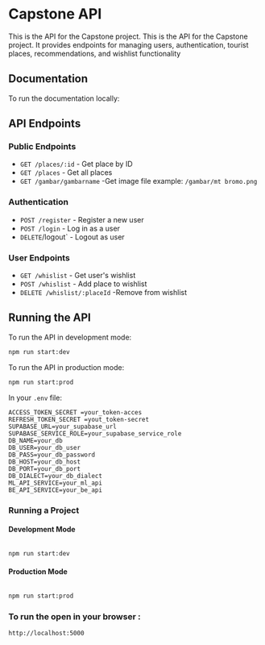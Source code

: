 # Capstone API

This is the API for the Capstone project. This is the API for the Capstone project. It provides endpoints for managing users, authentication, tourist places, recommendations, and wishlist functionality

## Documentation


To run the documentation locally:

## API Endpoints

### Public Endpoints
- `GET /places/:id` - Get place by ID
- `GET /places` - Get all places
- `GET /gambar/gambarname` -Get image file  example: `/gambar/mt bromo.png`

### Authentication 
- `POST /register` - Register a new user
- `POST /login` - Log in as a user
- `DELETE`/logout` - Logout as user

### User Endpoints
- `GET /whislist` - Get user's wishlist
- `POST /whislist` - Add place to wishlist
- `DELETE /whislist/:placeId` -Remove from wishlist


## Running the API

To run the API in development mode:

```bash
npm run start:dev
```

To run the API in production mode:

```bash
npm run start:prod
```

In your `.env` file:

```
ACCESS_TOKEN_SECRET =your_token-acces
REFRESH_TOKEN_SECRET =yout_token-secret
SUPABASE_URL=your_supabase_url
SUPABASE_SERVICE_ROLE=your_supabase_service_role
DB_NAME=your_db
DB_USER=your_db_user
DB_PASS=your_db_password
DB_HOST=your_db_host
DB_PORT=your_db_port
DB_DIALECT=your_db_dialect
ML_API_SERVICE=your_ml_api
BE_API_SERVICE=your_be_api
```

### Running a Project

#### Development Mode

```bash

npm run start:dev

```

#### Production Mode

```bash

npm run start:prod

```
### To run the open in your browser :
```bash
http://localhost:5000

```
